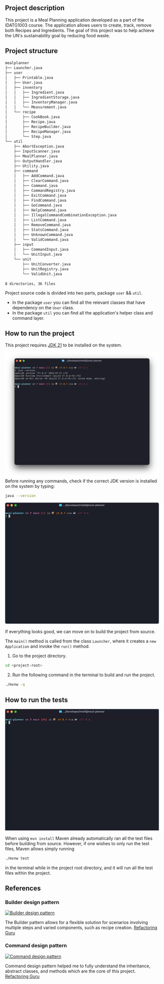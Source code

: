 ## Project description

This project is a Meal Planning application developed as a part of the IDATG1003 course.
The application allows users to create, track, remove both Recipes and Ingredients.
The goal of this project was to help achieve the UN's sustainability goal by reducing food waste.

## Project structure

```
mealplanner
├── Launcher.java
├── user
│   ├── Printable.java
│   ├── User.java
│   ├── inventory
│   │   ├── Ingredient.java
│   │   ├── IngredientStorage.java
│   │   ├── InventoryManager.java
│   │   └── Measurement.java
│   └── recipe
│       ├── CookBook.java
│       ├── Recipe.java
│       ├── RecipeBuilder.java
│       ├── RecipeManager.java
│       └── Step.java
└── util
    ├── AbortException.java
    ├── InputScanner.java
    ├── MealPlanner.java
    ├── OutputHandler.java
    ├── Utility.java
    ├── command
    │   ├── AddCommand.java
    │   ├── ClearCommand.java
    │   ├── Command.java
    │   ├── CommandRegistry.java
    │   ├── ExitCommand.java
    │   ├── FindCommand.java
    │   ├── GoCommand.java
    │   ├── HelpCommand.java
    │   ├── IllegalCommandCombinationException.java
    │   ├── ListCommand.java
    │   ├── RemoveCommand.java
    │   ├── StatsCommand.java
    │   ├── UnknownCommand.java
    │   └── ValidCommand.java
    ├── input
    │   ├── CommandInput.java
    │   └── UnitInput.java
    └── unit
        ├── UnitConverter.java
        ├── UnitRegistry.java
        └── ValidUnit.java

8 directories, 36 files
```

Project source code is divided into two parts, package `user` && `util`.

* In the package `user` you can find all the relevant classes that have dependency on the `User` class.
* In the package `util` you can find all the application's helper class and command
  layer.

## How to run the project

This project requires [JDK 21](https://whichjdk.com/) to be installed on the system.

![](version.png)
Before running any commands, check if the correct JDK version is installed on the system by typing:

```bash
java --version
```

![](run.gif)

If everything looks good, we can move on to build the project from source.

The `main()` method is called from the class `Launcher`,
where it creates a `new Application` and invoke the `run()` method.

1. Go to the project directory.

```bash
cd <project-root>
```

2. Run the following command in the terminal to build and run the project.

```bash
./mvnw -q
```

## How to run the tests

![](test.gif)

When using `mvn install` Maven already automatically ran all the test files before building from source.
However, if one wishes to only run the test files,
Maven allows simply running

```bash
./mvnw test
```

in the terminal while in the project root directory,
and it will run all the test files within the project.

## References

### Builder design pattern

[![Builder design pattern](https://refactoring.guru/images/patterns/diagrams/builder/example-en-2x.png)](https://refactoring.guru/design-patterns/builder)

The Builder pattern allows for a flexible solution for scenarios involving multiple steps and varied components,
such as recipe creation.
[Refactoring Guru](https://refactoring.guru/design-patterns/builder)

### Command design pattern

[![Command design pattern](https://refactoring.guru/images/patterns/diagrams/command/example-2x.png)](https://refactoring.guru/design-patterns/command)

Command design pattern helped me to fully understand the inheritance,
abstract classes, and methods which are the core of this project.
[Refactoring Guru](https://refactoring.guru/design-patterns/command)
